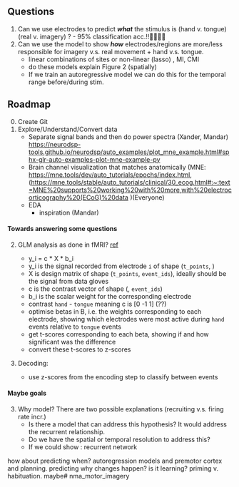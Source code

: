 ## Questions
1. Can we use electrodes to predict ***what*** the stimulus is (hand v. tongue) (real v. imagery) ?
       - 95% classification acc.!!:cook::sunglasses::sunglasses:
2. Can we use the model to show ***how*** electrodes/regions are more/less responsible for imagery v.s. real movement + hand v.s. tongue.
     - linear combinations of sites or non-linear (lasso) , MI, CMI
     - do these models explain Figure 2 (spatially)
     - If we train an autoregressive model we can do this for the temporal range before/during stim.

## Roadmap
0. Create Git
1. Explore/Understand/Convert data
    - Separate signal bands and then do power spectra (Xander, Mandar)  https://neurodsp-tools.github.io/neurodsp/auto_examples/plot_mne_example.html#sphx-glr-auto-examples-plot-mne-example-py
    - Brain channel visualization that matches anatomically (MNE: https://mne.tools/dev/auto_tutorials/epochs/index.html, (https://mne.tools/stable/auto_tutorials/clinical/30_ecog.html#:~:text=MNE%20supports%20working%20with%20more,with%20electrocorticography%20(ECoG)%20data )(Everyone)
    - EDA 
         - inspiration (Mandar)

#### Towards answering some questions
2. GLM analysis as done in fMRI? [ref](https://nilearn-doc-dev.github.io/auto_examples/02_decoding/plot_haxby_glm_decoding.html)
    - y_i = c * X * b_i
    - y_i is the signal recorded from electrode `i` of shape (`t_points`, )
    - X is design matrix of shape (`t_points`, `event_ids`), ideally should be the signal from data gloves
    - c is the contrast vector of shape (, `event_ids`)
    - b_i is the scalar weight for the corresponding electrode
    - contrast `hand` - `tongue` meaning c is [0 -1 1] (??)
    - optimise betas in B, i.e. the weights corresponding to each electrode, showing which electrodes were most active during `hand` events relative to `tongue` events
    - get t-scores corresponding to each beta, showing if and how significant was the difference
    - convert these t-scores to z-scores

3. Decoding:
    - use z-scores from the encoding step to classify between events

#### Maybe goals
3. Why model? There are two possible explanations (recruiting v.s. firing rate incr.)
    - Is there a model that can address this hypothesis? It would address the recurrent relationship.
    - Do we have the spatial or temporal resolution to address this?
    - If we could show : recurrent network

how about predicting when? autoregression models and premotor cortex and planning.
predicting why changes happen? is it learning? priming v. habituation. maybe# nma_motor_imagery
